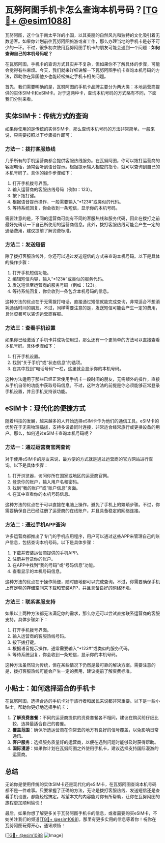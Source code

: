 # 瓦努阿图手机卡怎么查询本机号码？[[TG💪+ @esim1088](https://t.me/s/esim1088)]

瓦努阿图，这个位于南太平洋的小国，以其美丽的自然风光和独特的文化吸引着无数游客。如果你计划前往瓦努阿图旅游或者工作，那么办理当地的手机卡是必不可少的一环。不过，很多初次使用瓦努阿图手机卡的朋友可能会遇到一个问题：**如何查询自己的本机号码呢？**

在瓦努阿图，手机卡的查询方式其实并不复杂，但如果你不了解具体的步骤，可能会觉得有些麻烦。今天，我们就来详细讲解一下瓦努阿图手机卡查询本机号码的方法，帮助你在异国他乡也能轻松搞定手机卡相关问题。

首先，我们需要明确的是，瓦努阿图的手机卡品牌主要分为两大类：本地运营商提供的实体SIM卡和eSIM卡。对于这两种卡，查询本机号码的方式略有不同，下面我们分别来看。

## 实体SIM卡：传统方式的查询

如果你使用的是传统的实体SIM卡，那么查询本机号码的方法非常简单。一般来说，只需要按照以下步骤操作即可：

### 方法一：拨打客服热线
几乎所有的手机运营商都会提供客服热线服务。在瓦努阿图，你可以拨打运营商的客服电话，通常会听到语音提示。根据提示输入相应的指令，就可以查询到自己的本机号码了。具体的操作步骤如下：
1. 打开手机拨号界面。
2. 输入运营商的客服热线号码（例如：123）。
3. 按下拨打键。
4. 根据语音提示操作，一般需要输入“*123#”或类似的代码。
5. 等待系统回复，你会收到一条短信，显示你的本机号码。

需要注意的是，不同的运营商可能有不同的客服热线和服务代码，因此在拨打之前最好先确认一下自己所使用的运营商信息。此外，拨打客服热线可能会产生一定的通话费用，建议提前了解资费标准。

### 方法二：发送短信
除了拨打客服热线外，你还可以通过发送短信的方式来查询本机号码。以下是具体的操作步骤：
1. 打开手机短信功能。
2. 编辑短信内容，输入“*123#”或类似的服务代码。
3. 发送短信至运营商的服务号码（例如：123）。
4. 等待系统回复，你会收到一条包含本机号码的信息。

这种方法的优点在于无需拨打电话，直接通过短信就能完成查询，非常适合不想消耗通话时间的朋友。不过，同样需要注意的是，发送短信可能会产生一定的费用，具体资费可以咨询运营商客服。

### 方法三：查看手机设置
如果你已经激活了手机卡并成功使用过，那么还有一个更简单的方法可以直接查看本机号码。具体步骤如下：
1. 打开手机设置。
2. 找到“关于手机”或“状态信息”的选项。
3. 在其中找到“电话号码”一栏，这里就会显示你的本机号码。

这种方法适用于那些已经正常使用手机卡一段时间的朋友，无需额外的操作，直接从手机自带的功能中获取号码信息。不过，这种方法的前提是你必须能够正常登录手机设置，并且手机支持该功能。

## eSIM卡：现代化的便捷方式

随着科技的发展，越来越多的人开始选择eSIM卡作为他们的通信工具。eSIM卡的优势在于无需物理插拔，支持多设备同时连接，非常适合经常旅行或更换设备的用户。那么，如何通过eSIM卡查询本机号码呢？

### 方法一：通过运营商官网查询
对于使用eSIM卡的朋友来说，最方便的方式就是通过运营商的官方网站进行查询。以下是具体步骤：
1. 打开浏览器，访问你所在国家或地区的运营商官网。
2. 登录你的账户，输入用户名和密码。
3. 找到“我的账户”或“账户信息”页面。
4. 在其中查看你的本机号码信息。

这种方法的优点在于可以直接在电脑上操作，避免了手机上的繁琐步骤。不过，你需要确保自己已经注册了运营商的在线账户，并且具备稳定的网络连接。

### 方法二：通过手机APP查询
许多运营商都推出了专门的手机应用程序，用户可以通过这些APP来管理自己的账户信息，包括查询本机号码。以下是具体步骤：
1. 下载并安装运营商提供的手机APP。
2. 注册并登录你的账户。
3. 在APP中找到“我的号码”或“号码信息”功能。
4. 查看显示的本机号码信息。

这种方法的优点在于操作简便，随时随地都可以完成查询。不过，你需要确保手机上有足够的存储空间来下载和安装APP，并且具备良好的网络环境。

### 方法三：联系客服支持
如果以上两种方法都无法满足你的需求，那么你还可以尝试直接联系运营商的客服支持。具体步骤如下：
1. 打开手机拨号界面。
2. 输入运营商的客服热线号码。
3. 按下拨打键。
4. 根据语音提示操作，通常需要输入“*123#”或类似的服务代码。
5. 等待系统回复，你会收到一条短信，显示你的本机号码。

这种方法虽然较为传统，但在某些情况下仍然是最可靠的解决方案。需要注意的是，拨打客服热线可能会产生一定的费用，建议提前了解资费标准。

## 小贴士：如何选择适合的手机卡

在瓦努阿图，选择合适的手机卡对于旅行者和居民来说都非常重要。以下是一些小贴士，帮助你更好地选择手机卡：

1. **了解资费套餐**：不同的运营商提供的资费套餐各不相同，建议在购买前仔细比较，选择最适合自己的套餐。
2. **覆盖范围**：确保所选运营商在你常去的地方有良好的信号覆盖，以免影响日常通讯。
3. **客户服务**：选择服务质量好的运营商，以便在遇到问题时能够及时获得帮助。
4. **国际漫游**：如果你计划在瓦努阿图之外使用手机卡，建议选择支持国际漫游的运营商。

## 总结

无论你是使用传统的实体SIM卡还是现代化的eSIM卡，在瓦努阿图查询本机号码都不是一件难事。只要掌握了正确的方法，无论是拨打客服热线、发送短信还是查看手机设置，都能轻松搞定。希望本文的内容能对你有所帮助，让你在瓦努阿图的旅程更加顺利愉快！

最后，如果你想了解更多关于瓦努阿图手机卡的信息，或者需要购买eSIM卡，不妨关注我们的频道[[TG💪+ @esim1088](https://t.me/s/esim1088)]，那里有更多实用的信息等着你！祝你在瓦努阿图玩得开心，通讯顺畅！

[[TG💪+ @esim1088](https://t.me/s/esim1088) ![Image](https://i.postimg.cc/4NQfJmqS/Snipaste-2025-05-13-00-14-12.png)]